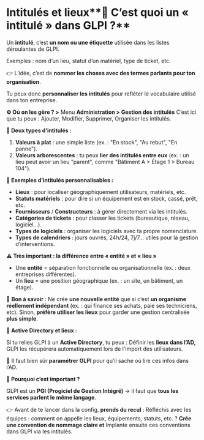 # Intitulés et lieux**🧠 C’est quoi un « intitulé » dans GLPI ?**

Un **intitulé**, c’est **un nom ou une étiquette** utilisée dans les listes déroulantes de GLPI.

Exemples : nom d’un lieu, statut d’un matériel, type de ticket, etc.

👉 L’idée, c’est de **nommer les choses avec des termes parlants pour ton organisation**.

Tu peux donc **personnaliser les intitulés** pour refléter le vocabulaire utilisé dans ton entreprise.



**⚙️ Où on les gère ? >** Menu **Administration > Gestion des intitulés** C’est ici que tu peux : Ajouter, Modifier, Supprimer, Organiser les intitulés.



**📂 Deux types d’intitulés :**

1.  **Valeurs à plat** : une simple liste (ex. : "En stock", "Au rebut", "En panne").
2.  **Valeurs arborescentes** : tu peux **lier des intitulés entre eux** (ex. : un lieu peut avoir un lieu "parent", comme "Bâtiment A > Étage 1 > Bureau 104").



**🧩 Exemples d’intitulés personnalisables :**

- **Lieux** : pour localiser géographiquement utilisateurs, matériels, etc.
- **Statuts matériels** : pour dire si un équipement est en stock, cassé, prêt, etc.
- **Fournisseurs** / **Constructeurs** : à gérer directement via les intitulés.
- **Catégories de tickets** : pour classer les tickets (bureautique, réseau, logiciel…).
- **Types de logiciels** : organiser les logiciels avec ta propre nomenclature.
- **Types de calendriers** : jours ouvrés, 24h/24, 7j/7… utiles pour la gestion d’interventions.

**⚠️ Très important : la différence entre « entité » et « lieu »**

- Une **entité** = séparation fonctionnelle ou organisationnelle (ex. : deux entreprises différentes).
- Un **lieu** = une position géographique (ex. : un site, un bâtiment, un étage).

🎯 **Bon à savoir** : Ne crée **une nouvelle entité** que si c’est **un organisme réellement indépendant** (ex. : qui finance ses achats, paie ses techniciens, etc). Sinon, **préfère utiliser les lieux** pour garder une gestion centralisée **plus simple**.

**🔄 Active Directory et lieux :**

Si tu relies GLPI à un **Active Directory**, tu peux : Définir les **lieux dans l’AD,** GLPI les récupérera automatiquement lors de l'import des utilisateurs.

🔧 Il faut bien sûr **paramétrer GLPI** pour qu’il sache où lire ces infos dans l’AD.



**🚀 Pourquoi c’est important ?**

GLPI est un **PGI (Progiciel de Gestion Intégré)** → il faut que **tous les services parlent le même langage**.

👉 Avant de te lancer dans la config, **prends du recul** : Réfléchis avec les équipes : comment on appelle les lieux, équipements, statuts, etc. ? **Crée une convention de nommage claire et** Implante ensuite ces conventions dans GLPI via les intitulés.
